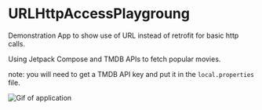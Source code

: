 # URLHttpAccessPlaygroung

Demonstration App to show use of URL instead of retrofit for basic http calls.

Using Jetpack Compose and TMDB APIs to fetch popular movies.

note: you will need to get a TMDB API key and put it in the `local.properties` file.

![Gif of application](https://media.giphy.com/media/CmboBwhxY5C2G9ITC2/giphy.gif)
